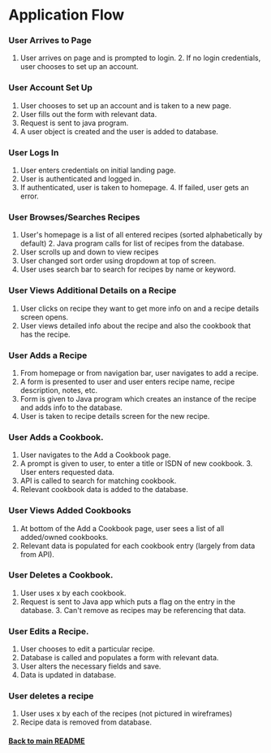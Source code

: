 # Application Flow

### User Arrives to Page
1. User arrives on page and is prompted to login.
   2. If no login credentials, user chooses to set up an account.

### User Account Set Up
1. User chooses to set up an account and is taken to a new page.
2. User fills out the form with relevant data.
3. Request is sent to java program.
4. A user object is created and the user is added to database.

### User Logs In
1. User enters credentials on initial landing page.
2. User is authenticated and logged in.
3. If authenticated, user is taken to homepage.
   4. If failed, user gets an error.

### User Browses/Searches Recipes
1. User's homepage is a list of all entered recipes (sorted alphabetically by default)
   2. Java program calls for list of recipes from the database.
2. User scrolls up and down to view recipes
3. User changed sort order using dropdown at top of screen.
4. User uses search bar to search for recipes by name or keyword.

### User Views Additional Details on a Recipe
1. User clicks on recipe they want to get more info on and a recipe details screen opens.
2. User views detailed info about the recipe and also the cookbook that has the recipe.

### User Adds a Recipe
1. From homepage or from navigation bar, user navigates to add a recipe.
2. A form is presented to user and user enters recipe name, recipe description, notes, etc.
3. Form is given to Java program which creates an instance of the recipe and adds info to the database.
4. User is taken to recipe details screen for the new recipe.

### User Adds a Cookbook.
1. User navigates to the Add a Cookbook page.
2. A prompt is given to user, to enter a title or ISDN of new cookbook.
   3. User enters requested data.
4. API is called to search for matching cookbook.
5. Relevant cookbook data is added to the database.

### User Views Added Cookbooks
1. At bottom of the Add a Cookbook page, user sees a list of all added/owned cookbooks.
2. Relevant data is populated for each cookbook entry (largely from data from API).

### User Deletes a Cookbook.
1. User uses x by each cookbook.
2. Request is sent to Java app which puts a flag on the entry in the database.
   3. Can't remove as recipes may be referencing that data.

### User Edits a Recipe.
1. User chooses to edit a particular recipe.
2. Database is called and populates a form with relevant data.
3. User alters the necessary fields and save.
4. Data is updated in database.

### User deletes a recipe
1. User uses x by each of the recipes (not pictured in wireframes)
2. Recipe data is removed from database.

#### [Back to main README](../README.md)